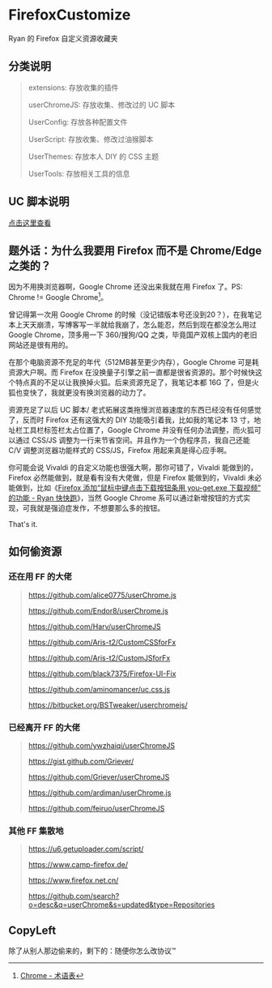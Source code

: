 # FirefoxCustomize
Ryan 的 Firefox 自定义资源收藏夹

## 分类说明

> 
>
> extensions: 存放收集的插件
>
> userChromeJS: 存放收集、修改过的 UC 脚本
>
> UserConfig: 存放各种配置文件
>
> UserScript: 存放收集、修改过油猴脚本
>
> UserThemes: 存放本人 DIY 的 CSS 主题
>
> UserTools: 存放相关工具的信息

## UC 脚本说明

[点击这里查看](userChromeJS/README.md)

## 题外话：为什么我要用 Firefox 而不是 Chrome/Edge 之类的？

因为不用换浏览器啊，Google Chrome 还没出来我就在用 Firefox 了。PS: Chrome != Google Chrome[^1]。

曾记得第一次用 Google Chrome 的时候（没记错版本号还没到20？），在我笔记本上天天崩溃，写博客写一半就给我崩了，怎么能忍，然后到现在都没怎么用过 Google Chrome，顶多用一下 360/搜狗/QQ 之类，毕竟国产双核上国内的老旧网站还是很有用的。

在那个电脑资源不充足的年代（512MB甚至更少内存），Google Chrome 可是耗资源大户啊。而 Firefox 在没换量子引擎之前一直都是很省资源的。那个时候快这个特点真的不足以让我换掉火狐。后来资源充足了，我笔记本都 16G 了，但是火狐也变快了，我就更没有换浏览器的动力了。

资源充足了以后 UC 脚本/ 老式拓展这类拖慢浏览器速度的东西已经没有任何感觉了，反而时 Firefox 还有这强大的 DIY 功能吸引着我，比如我的笔记本 13 寸，地址栏工具栏标签栏太占位置了，Google Chrome 并没有任何办法调整，而火狐可以通过 CSS/JS 调整为一行来节省空间。并且作为一个伪程序员，我自己还能 C/V 调整浏览器功能样式的 CSS/JS，Firefox 用起来真是得心应手啊。

你可能会说 Vivaldi 的自定义功能也很强大啊，那你可错了，Vivaldi 能做到的，Firefox 必然能做到，就是看有没有大佬做，但是 Firefox 能做到的，Vivaldi 未必能做到，比如《[Firefox 添加“鼠标中键点击下载按钮条用 you-get.exe 下载视频” 的功能 - Ryan 快快跑](https://kkp.disk.st/firefox-adds-the-function-of-middle-click-the-download-button-bar-and-download-video-with-yougetexe.html)》，当然 Google Chrome 系可以通过新增按钮的方式实现，可我就是强迫症发作，不想要那么多的按钮。

That's it.

## 如何偷资源

### 还在用 FF 的大佬

> https://github.com/alice0775/userChrome.js
>
> https://github.com/Endor8/userChrome.js
>
> https://github.com/Harv/userChromeJS
>
> https://github.com/Aris-t2/CustomCSSforFx
>
> https://github.com/Aris-t2/CustomJSforFx
>
> https://github.com/black7375/Firefox-UI-Fix
>
> https://github.com/aminomancer/uc.css.js
>
> https://bitbucket.org/BSTweaker/userchromejs/

### 已经离开 FF 的大佬

> https://github.com/ywzhaiqi/userChromeJS
>
> https://gist.github.com/Griever/
>
> https://github.com/Griever/userChromeJS
>
> https://github.com/ardiman/userChrome.js
>
> https://github.com/feiruo/userChromeJS

### 其他 FF 集散地

> https://u6.getuploader.com/script/
>
> https://www.camp-firefox.de/
>
> https://www.firefox.net.cn/
>
> https://github.com/search?o=desc&q=userChrome&s=updated&type=Repositories

## CopyLeft

除了从别人那边偷来的，剩下的：随便你怎么改协议™

[^1]: [Chrome - 术语表](https://developer.mozilla.org/zh-CN/docs/Glossary/Chrome)